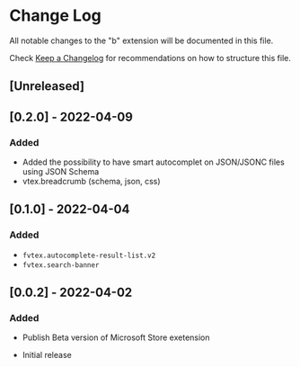# Change Log

All notable changes to the "b" extension will be documented in this file.

Check [Keep a Changelog](http://keepachangelog.com/) for recommendations on how to structure this file.

## [Unreleased]

## [0.2.0] - 2022-04-09
### Added 
- Added the possibility to have smart autocomplet on JSON/JSONC files using JSON Schema
- vtex.breadcrumb (schema, json, css)
## [0.1.0] - 2022-04-04
### Added
- ``fvtex.autocomplete-result-list.v2``
- ``fvtex.search-banner``

## [0.0.2] - 2022-04-02
### Added 
- Publish Beta version of Microsoft Store exetension 

- Initial release
